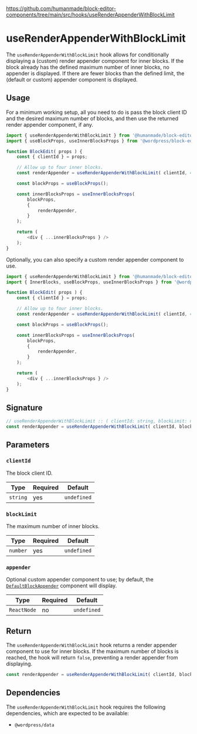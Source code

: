 https://github.com/humanmade/block-editor-components/tree/main/src/hooks/useRenderAppenderWithBlockLimit

# useRenderAppenderWithBlockLimit

The `useRenderAppenderWithBlockLimit` hook allows for conditionally displaying a (custom) render appender component for inner blocks.
If the block already has the defined maximum number of inner blocks, no appender is displayed.
If there are fewer blocks than the defined limit, the (default or custom) appender component is displayed.

## Usage

For a minimum working setup, all you need to do is pass the block client ID and the desired maximum number of blocks, and then use the returned render appender component, if any.

```js
import { useRenderAppenderWithBlockLimit } from '@humanmade/block-editor-components';
import { useBlockProps, useInnerBlocksProps } from '@wordpress/block-editor';

function BlockEdit( props ) {
	const { clientId } = props;

	// Allow up to four inner blocks.
	const renderAppender = useRenderAppenderWithBlockLimit( clientId, 4 );

	const blockProps = useBlockProps();

	const innerBlocksProps = useInnerBlocksProps(
		blockProps,
		{
			renderAppender,
		}
	);

	return (
		<div { ...innerBlocksProps } />
	);
}
```

Optionally, you can also specify a custom render appender component to use.

```js
import { useRenderAppenderWithBlockLimit } from '@humanmade/block-editor-components';
import { InnerBlocks, useBlockProps, useInnerBlocksProps } from '@wordpress/block-editor';

function BlockEdit( props ) {
	const { clientId } = props;

	// Allow up to four inner blocks.
	const renderAppender = useRenderAppenderWithBlockLimit( clientId, 4, InnerBlocks.ButtonBlockAppender );

	const blockProps = useBlockProps();

	const innerBlocksProps = useInnerBlocksProps(
		blockProps,
		{
			renderAppender,
		}
	);

	return (
		<div { ...innerBlocksProps } />
	);
}
```

## Signature

```js
// useRenderAppenderWithBlockLimit :: ( clientId: string, blockLimit: number, appender?: ReactNode ) => ?ReactNode | false
const renderAppender = useRenderAppenderWithBlockLimit( clientId, blockLimit, appender );
```

## Parameters

### `clientId`

The block client ID.

| Type                                 | Required                             | Default                              |
|--------------------------------------|--------------------------------------|--------------------------------------|
| `string`                             | yes                                  | `undefined`                          |

### `blockLimit`

The maximum number of inner blocks.

| Type                                 | Required                             | Default                              |
|--------------------------------------|--------------------------------------|--------------------------------------|
| `number`                             | yes                                  | `undefined`                          |

### `appender`

Optional custom appender component to use; by default, the [`DefaultBlockAppender`](https://github.com/WordPress/gutenberg/blob/trunk/packages/block-editor/src/components/default-block-appender/index.js) component will display.

| Type                                 | Required                             | Default                              |
|--------------------------------------|--------------------------------------|--------------------------------------|
| `ReactNode`                          | no                                   | `undefined`                          |

## Return

The `useRenderAppenderWithBlockLimit` hook returns a render appender component to use for inner blocks.
If the maximum number of blocks is reached, the hook will return `false`, preventing a render appender from displaying.

```js
const renderAppender = useRenderAppenderWithBlockLimit( clientId, blockLimit );
```

## Dependencies

The `useRenderAppenderWithBlockLimit` hook requires the following dependencies, which are expected to be available:

- `@wordpress/data`
